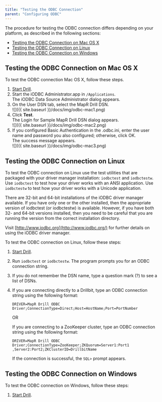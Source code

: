 ```yaml
---
title: "Testing the ODBC Connection"
parent: "Configuring ODBC"
---
```

The procedure for testing the ODBC connection differs depending on your platform, as described in the following sections:

* [Testing the ODBC Connection on Mac OS X](/docs/testing-the-odbc-connection/#testing-the-odbc-connection-on-mac-os-x)
* [Testing the ODBC Connection on Linux](/docs/testing-the-odbc-connection/#testing-the-odbc-connection-on-linux)
* [Testing the ODBC Connection on Windows](/docs/testing-the-odbc-connection/#testing-the-odbc-connection-on-windows)

## Testing the ODBC Connection on Mac OS X

To test the ODBC connection Mac OS X, follow these steps.

1. [Start Drill]({{site.baseurl}}/docs/starting-drill-on-linux-and-mac-os-x/).  
2. Start the iODBC Administrator.app in `/Applications`.  
   The iODBC Data Source Administrator dialog appears.  
2. On the User DSN tab, select the MapR Drill DSN.  
   ![]({{ site.baseurl }}/docs/img/odbc-mac1.png)  
3. Click **Test**.  
   The Login for Sample MapR Drill DSN dialog appears.  
   ![]({{ site.baseurl }}/docs/img/odbc-mac2.png)  
4. If you configured Basic Authentication in the .odbc.ini, enter the user name and password you also configured; otherwise, click OK.  
   The success message appears.  
   ![]({{ site.baseurl }}/docs/img/odbc-mac3.png)  

## Testing the ODBC Connection on Linux

To test the ODBC connection on Linux use the test utilities that are packaged
with your driver manager installation: `iodbctest` and `iodbctestw`. Use `iodbctest` to
test how your driver works with an ANSI application. Use `iodbctestw` to test
how your driver works with a Unicode application.

There are 32-bit and 64-bit installations of the iODBC driver manager available. If you have only one or the other installed, then the appropriate version of iodbctest (or iodbctestw) is available. However, if you have both 32- and 64-bit versions installed, then you need to be careful that you are running the version from the correct installation directory.

Visit [http://www.iodbc.org](http://www.iodbc.org/) for further details on
using the iODBC driver manager.

To test the ODBC connection on Linux, follow these steps:

1. [Start Drill]({{site.baseurl}}/docs/starting-drill-on-linux-and-mac-os-x/).
2. Run `iodbctest` or `iodbctestw`. The program prompts you for an ODBC connection string.
2. If you do not remember the DSN name, type a question mark (?) to see a list of DSNs.
3. If you are connecting directly to a Drillbit, type an ODBC connection string using the following format:

     `DRIVER=MapR Drill ODBC Driver;ConnectionType=Direct;Host=HostName;Port=PortNumber`
     
     OR
     
     If you are connecting to a ZooKeeper cluster, type an ODBC connection string
using the following format:

     `DRIVER=MapR Drill ODBC Driver;ConnectionType=ZooKeeper;ZKQuorum=Server1:Port1
,Server2:Port2;ZKClusterID=DrillbitName`

     If the connection is successful, the `SQL>` prompt appears.

## Testing the ODBC Connection on Windows

To test the ODBC connection on Windows, follow these steps:

1. [Start Drill]({{site.baseurl}}/docs/starting-drill-on-linux-and-mac-os-x/).